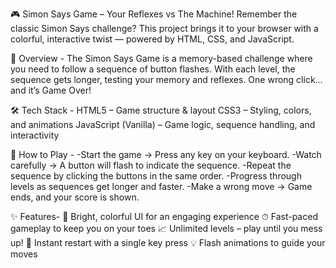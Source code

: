 🎮 Simon Says Game – Your Reflexes vs The Machine!
Remember the classic Simon Says challenge?
This project brings it to your browser with a colorful, interactive twist — powered by HTML, CSS, and JavaScript.



🚀 Overview - 
The Simon Says Game is a memory-based challenge where you need to follow a sequence of button flashes.
With each level, the sequence gets longer, testing your memory and reflexes.
One wrong click… and it’s Game Over!



🛠 Tech Stack - 
HTML5 – Game structure & layout
CSS3 – Styling, colors, and animations
JavaScript (Vanilla) – Game logic, sequence handling, and interactivity



🎯 How to Play - 
-Start the game → Press any key on your keyboard.
-Watch carefully → A button will flash to indicate the sequence.
-Repeat the sequence by clicking the buttons in the same order.
-Progress through levels as sequences get longer and faster.
-Make a wrong move → Game ends, and your score is shown.


✨ Features- 
🎨 Bright, colorful UI for an engaging experience
⏱ Fast-paced gameplay to keep you on your toes
📈 Unlimited levels – play until you mess up!
🔄 Instant restart with a single key press
💡 Flash animations to guide your moves

